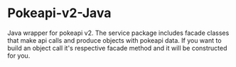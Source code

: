 # Pokeapi-v2-Java

Java wrapper for pokeapi v2. The service package includes facade classes that make api calls and produce objects with pokeapi data. If you want to build an object call it's respective facade method and it will be constructed for you.
